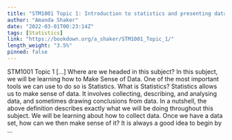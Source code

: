 ```yaml
---
title: "STM1001 Topic 1: Introduction to statistics and presenting data"
author: "Amanda Shaker"
date: "2022-03-01T00:23:14Z"
tags: [Statistics]
link: "https://bookdown.org/a_shaker/STM1001_Topic_1/"
length_weight: "3.5%"
pinned: false
---
```


STM1001 Topic 1 [...] Where are we headed in this subject? In this subject, we will be learning how to Make Sense of Data. One of the most important tools we can use to do so is Statistics. What is Statistics? Statistics allows us to make sense of data. It involves collecting, describing, and analysing data, and sometimes drawing conclusions from data. In a nutshell, the above definition describes exactly what we will be doing throughout this subject. We will be learning about how to collect data. Once we have a data set, how can we then make sense of it? It is always a good idea to begin by ...
